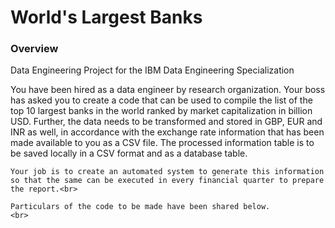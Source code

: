 # World's Largest Banks

### Overview
 Data Engineering Project for the IBM Data Engineering Specialization
<p>
    You have been hired as a data engineer by research organization. Your boss has asked you to create a code that can be used to compile the list of the top 10 largest banks in the world ranked by market capitalization in billion USD. Further, the data needs to be transformed and stored in GBP, EUR and INR as well, in accordance with the exchange rate information that has been made available to you as a CSV file. The processed information table is to be saved locally in a CSV format and as a database table. <br>
    
    Your job is to create an automated system to generate this information so that the same can be executed in every financial quarter to prepare the report.<br>
    
    Particulars of the code to be made have been shared below. 
    <br>
</p>

